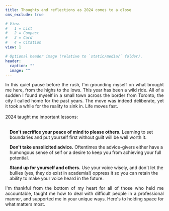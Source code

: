 ```yaml
---
title: Thoughts and reflections as 2024 comes to a close
cms_exclude: true

# View.
#   1 = List
#   2 = Compact
#   3 = Card
#   4 = Citation
view: 1

# Optional header image (relative to `static/media/` folder).
header:
  caption: ""
  image: ""
---
```


<p id="myId"></p> 
<script> 
var date = new Date(); 
var dd = date.getDate(); 
var mm = date.getMonth() + 1; 
var yyyy = date.getFullYear(); 
var newDate = dd + "-" + mm + "-" +yyyy; 
var p = document.getElementById("myId"); 
p.innerHTML = newDate; 
</script> 

</body>

<div style='text-align: justify' font-family: "Garamond", serif;>
In this quiet pause before the rush, I'm grounding myself on what brought me here, from the highs to the lows. This year has been a wild ride. All of a sudden I found myself in a small town across the border from Toronto, the city I called home for the past years. The move was indeed deliberate, yet it took a while for the reality to sink in. Life moves fast.
<br><br>
2024 taught me important lessons: 
<br><br>
</div>

<body> 
<p style="margin-left: 1em;">  
	<b> Don't sacrifice your peace of mind to please others.</b> Learning to set boundaries and put yourself first without guilt will be well worth it.
</p>
</body> 

<body> 
<p style="margin-left: 1em;">  
  <b> Don't take unsolicited advice.</b> Oftentimes the advice-givers either have a humongous sense of self or a desire to keep you from achieving your full potential.
</p>
</body> 

<body> 
<p style="margin-left: 1em;">  
  <b> Stand up for yourself and others.</b> Use your voice wisely, and don't let the bullies (yes, they do exist in academia!) oppress it so you can retain the ability to make your voice heard in the future.
</p>
</body> 

<div style='text-align: justify' font-family: "Garamond", serif;>
I'm thankful from the bottom of my heart for all of those who held me accountable, taught me how to deal with difficult people in a professional manner, and supported me in your unique ways. Here's to holding space for what matters most.
</div>



